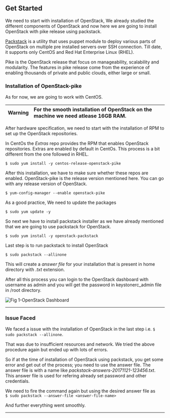 ## Get Started

We need to start with installation of OpenStack, We already studied the
different components of OpenStack and now here we are going to install
OpenStack with pike release using packstack.

[Packstack](https://wiki.openstack.org/wiki/Packstack) is a utility that
uses puppet module to deploy various parts of OpenStack on multiple pre
installed servers over SSH connection. Till date, it supports only
CentOS and Red Hat Enterprise Linux (RHEL).

Pike is the OpenStack release that focus on manageability, scalability
and modularity. The features in pike release come from the experience of
enabling thousands of private and public clouds, either large or small.

### Installation of OpenStack-pike

As for now, we are going to work with CentOS.

| Warning |For the smooth installation of OpenStack on the machine we need atlease 16GB RAM.|
|------|:------|

After hardware specification, we need to start with the installation of
RPM to set up the OpenStack repositories.

In CentOs the *Extras* repo provides the RPM that enables OpenStack
repositories. Extras are enabled by default in CentOs. This process is a
bit different from the one followed in RHEL.

```
$ sudo yum install -y centos-release-openstack-pike
```

After this installation, we have to make sure whether these repos are
enabled. OpenStack-pike is the release version mentioned here. You can
go with any release version of OpenStack.

```
$ yum-config-manager --enable openstack-pike
```

As a good practice, We need to update the packages

```
$ sudo yum update -y
```

So next we have to install packstack installer as we have already
mentioned that we are going to use packstack for OpenStack.

```
$ sudo yum install -y openstack-packstack
```

Last step is to run packstack to install OpenStack

```
$ sudo packstack --allinone
```

This will create a *answer file* for your installation that is present
in home directory with *.txt* extension.

After all this process you can login to the OpenStack dashboard with
username as admin and you will get the password in keystonerc_admin file
in /root directory.

![Fig 1-OpenStack Dashboard](../images/chapter2/OpenStack_Dashboard.png
"OpenStack Dashboard")

---

### Issue Faced

We faced a issue with the installation of OpenStack in the last step
i.e. `$ sudo packstack --allinone`.

That was due to insufficient resources and network. We tried the above
procedure again but ended up with lots of errors.

So if at the time of installation of OpenStack using packstack, you get
some error and get out of the process; you need to use the answer file.
The answer file is with a name like
*packstack-answers-20171121-123456.txt*. This answer file is used for
refering already set password and other credentials.

We need to fire the command again but using the desired answer file as
<br> `$ sudo packstack --answer-file <answer-file-name>`

And further everything went smoothly.

---
<br>
